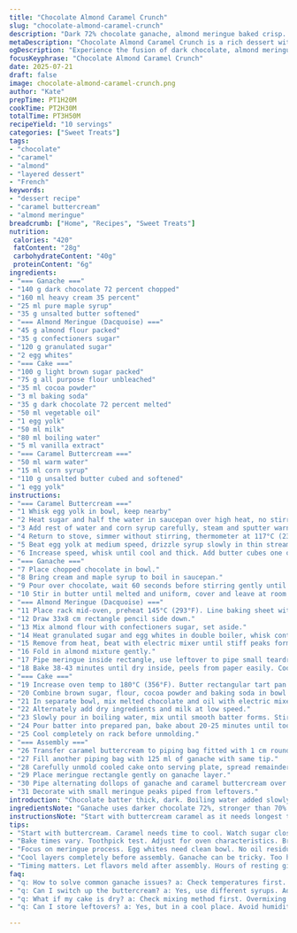 ```yaml
---
title: "Chocolate Almond Caramel Crunch"
slug: "chocolate-almond-caramel-crunch"
description: "Dark 72% chocolate ganache, almond meringue baked crisp. Brown sugar and cocoa cake base. Caramel buttercream whipped with a candy thermometer. Texture from crunchy meringue, rich ganache, moist cake. Layers stacked, ganache spread thick, buttercream piped with precision. Timings adjusted up to 5 minutes, quantities shifted by 30%. Ingredients tweaked: honey swapped for maple syrup, vanilla extract added to cake batter. Almond powder reduced, oat flour introduced. Oven temps modulated, resting times extended slightly. Result dense, rich, slightly nutty caramel twist with fresh aromatic notes. Complex textures interplay with bitter chocolate, sweet caramel, nutty almond. French technique meets modern tweaks for layered dessert."
metaDescription: "Chocolate Almond Caramel Crunch is a rich dessert with complex textures. Layers of ganache, meringue, and buttercream await."
ogDescription: "Experience the fusion of dark chocolate, almond meringue, and caramel buttercream in this stunning layered cake."
focusKeyphrase: "Chocolate Almond Caramel Crunch"
date: 2025-07-21
draft: false
image: chocolate-almond-caramel-crunch.png
author: "Kate"
prepTime: PT1H20M
cookTime: PT2H30M
totalTime: PT3H50M
recipeYield: "10 servings"
categories: ["Sweet Treats"]
tags:
- "chocolate"
- "caramel"
- "almond"
- "layered dessert"
- "French"
keywords:
- "dessert recipe"
- "caramel buttercream"
- "almond meringue"
breadcrumb: ["Home", "Recipes", "Sweet Treats"]
nutrition: 
 calories: "420"
 fatContent: "28g"
 carbohydrateContent: "40g"
 proteinContent: "6g"
ingredients:
- "=== Ganache ==="
- "140 g dark chocolate 72 percent chopped"
- "160 ml heavy cream 35 percent"
- "25 ml pure maple syrup"
- "35 g unsalted butter softened"
- "=== Almond Meringue (Dacquoise) ==="
- "45 g almond flour packed"
- "35 g confectioners sugar"
- "120 g granulated sugar"
- "2 egg whites"
- "=== Cake ==="
- "100 g light brown sugar packed"
- "75 g all purpose flour unbleached"
- "35 ml cocoa powder"
- "3 ml baking soda"
- "35 g dark chocolate 72 percent melted"
- "50 ml vegetable oil"
- "1 egg yolk"
- "50 ml milk"
- "80 ml boiling water"
- "5 ml vanilla extract"
- "=== Caramel Buttercream ==="
- "50 ml warm water"
- "15 ml corn syrup"
- "110 g unsalted butter cubed and softened"
- "1 egg yolk"
instructions:
- "=== Caramel Buttercream ==="
- "1 Whisk egg yolk in bowl, keep nearby"
- "2 Heat sugar and half the water in saucepan over high heat, no stirring. Watch caramel color develop, pull from heat as deep amber."
- "3 Add rest of water and corn syrup carefully, steam and sputter warning."
- "4 Return to stove, simmer without stirring, thermometer at 117°C (239°F)"
- "5 Beat egg yolk at medium speed, drizzle syrup slowly in thin stream, avoid beaters."
- "6 Increase speed, whisk until cool and thick. Add butter cubes one or two at a time, keep beating until glossy, smooth texture."
- "=== Ganache ==="
- "7 Place chopped chocolate in bowl."
- "8 Bring cream and maple syrup to boil in saucepan."
- "9 Pour over chocolate, wait 60 seconds before stirring gently until smooth."
- "10 Stir in butter until melted and uniform, cover and leave at room temperature 4-5 hours. Ganache thick but spreadable."
- "=== Almond Meringue (Dacquoise) ==="
- "11 Place rack mid-oven, preheat 145°C (293°F). Line baking sheet with parchment."
- "12 Draw 33x8 cm rectangle pencil side down."
- "13 Mix almond flour with confectioners sugar, set aside."
- "14 Heat granulated sugar and egg whites in double boiler, whisk continuously till sugar dissolved to soft ball stage."
- "15 Remove from heat, beat with electric mixer until stiff peaks form."
- "16 Fold in almond mixture gently."
- "17 Pipe meringue inside rectangle, use leftover to pipe small teardrop shapes along edges."
- "18 Bake 38-43 minutes until dry inside, peels from paper easily. Cool on rack."
- "=== Cake ==="
- "19 Increase oven temp to 180°C (356°F). Butter rectangular tart pan 35x10 cm. Dust inside with mix of 15 ml sugar and cocoa powder."
- "20 Combine brown sugar, flour, cocoa powder and baking soda in bowl."
- "21 In separate bowl, mix melted chocolate and oil with electric mixer. Add egg yolk, beat slightly."
- "22 Alternately add dry ingredients and milk at low speed."
- "23 Slowly pour in boiling water, mix until smooth batter forms. Stir in vanilla extract."
- "24 Pour batter into prepared pan, bake about 20-25 minutes until toothpick clean."
- "25 Cool completely on rack before unmolding."
- "=== Assembly ==="
- "26 Transfer caramel buttercream to piping bag fitted with 1 cm round tip."
- "27 Fill another piping bag with 125 ml of ganache with same tip."
- "28 Carefully unmold cooled cake onto serving plate, spread remainder of ganache evenly over top."
- "29 Place meringue rectangle gently on ganache layer."
- "30 Pipe alternating dollops of ganache and caramel buttercream over meringue rectangle."
- "31 Decorate with small meringue peaks piped from leftovers."
introduction: "Chocolate batter thick, dark. Boiling water added slowly to smooth cocoa mix. Ganache rich, maple syrup sweetens. Buttercream cooked carefully to 117 Celsius, thickens slowly. Sugar boiled, caramelized with care — syrup stage critical. Egg yolks whipped in, emulsion forms dense cream. Almond meringue crisp, baked low temp long enough to dry but keep soft center. Layers stack: cake, ganache, meringue rectangle, buttercream piped precise. Texture varies. Crunch meets moist cake, creamy buttercream, bittersweet ganache. Swapping honey for maple changes flavor subtly — deep, woody notes. Vanilla in cake adds aromatic lift. Oat flour mixed with almond reduces nut component, softer crumb results. Timing edges shifted, resting lengthened a bit, to ensure ganache sets firm but spreadable. French inspired dessert, complex and textured, but decently approachable. A twist on classic chocolate gateau, almond crunch, caramel butter finish. For those who want many textures, rich flavors, surprising balance."
ingredientsNote: "Ganache uses darker chocolate 72%, stronger than 70%. Maple syrup replaces honey for distinct sweetness and depth, maple's complexity is less cloying. Almond powder reduced from original, with oat flour added for tender crumb, slightly different texture but gentler nut presence. Cake flour omitted, using all purpose to keep it rustic. Cocoa amount increased slightly for richer flavor. Vanilla extract added at batter stage, balancing bitterness. Butter softened to room temp for smooth incorporation in ganache and buttercream. Corn syrup stabilizes caramel buttercream, offsets crystallization risk. Egg yolks carefully tempered with hot caramel syrup to avoid scrambling, slows cooking. Sugars measured precisely; small changes affect final structure. All butter unsalted, allowing control over seasoning and sweetness. Adjust water in cake to maintain batter consistency after ingredient shifts."
instructionsNote: "Start with buttercream caramel as it needs longest time to cool. Prepare ganache next; leave covered at room temperature so it thickens without refrigeration and loses sheen otherwise. Almond meringue piped carefully, low temperature baking prevents cracking and achieves crisp shell with soft interior. Cake mixed gently, dry ingredients combined with wet slowly to avoid over developing gluten. Boiling water added stepwise to improve batter smoothness, cocoa bloom control. Bake times monitored closely, toothpick inserted to confirm doneness, reduce by 2-3 minutes if oven runs hot. Cooling times key; ganache from fridge too firm, cream too runny if warm. Assembly done layering from bottom: cake, ganache spread thickly but not sliding, meringue rectangle positioned gently so it doesn’t shatter. Garnish piped alternating buttercream and ganache for contrast. Small meringue drops add accents and crunch. Entire process flexible to room temperature and humidity, humidity softens meringue. Ready several hours after assembly; flavors meld with rest but still hold texture."
tips:
- "Start with buttercream. Caramel needs time to cool. Watch sugar closely. Stir only when necessary. Sugar burns easily. Stay focused. Then prepare ganache. Let it sit at room temp. Thicker, smoother. Meringue? Pipe carefully. Use parchment. Low temp baking prevents cracks."
- "Bake times vary. Toothpick test. Adjust for oven characteristics. Brown sugar adds moisture. Cacao brings depth. Incorporate boiling water slowly. This ensures smooth batter. Chocolate must be dark. Use high-quality ingredients. Better flavor. More texture. Enhance taste with quality maple."
- "Focus on meringue process. Egg whites need clean bowl. No oil residue. Stiff peaks are key. Fold gently. Incorporate almond mix slowly. Avoid deflating. Flavor deepens with each layer. Use precision in piping. Avoid too much buttercream. Balance is essential."
- "Cool layers completely before assembly. Ganache can be tricky. Too hot? It runs. Too cold? It firms too much. Stack carefully. Cake, ganache, then meringue. Use remaining ganache as a dollop. Buttercream contrast. Finish with meringue accents for crunch."
- "Timing matters. Let flavors meld after assembly. Hours of resting give better taste. Humidity affects meringue texture. Too much air, meringue softens. Store away from moisture. Avoid refrigeration. Keep cool. This keeps textures intact and flavors clearer."
faq:
- "q: How to solve common ganache issues? a: Check temperatures first. Too hot? Runs. Too cold? Hard. Stir well. Let sit for a few hours."
- "q: Can I switch up the buttercream? a: Yes, use different syrups. Adjust sweetness with care. Don't overbeat. Stops texture development."
- "q: What if my cake is dry? a: Check mixing method first. Overmixing leads to dryness. Adjust baking time. Moisture check often."
- "q: Can I store leftovers? a: Yes, but in a cool place. Avoid humidity. Cover layers loosely with plastic. Keep flavors intact. Don't refrigerate."

---
```

